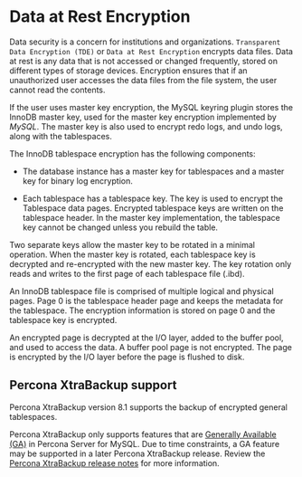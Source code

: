 # Data at Rest Encryption

Data security is a concern for institutions and organizations. `Transparent
Data Encryption (TDE)` or `Data at Rest Encryption` encrypts
data files. Data at rest is
any data that is not accessed or changed frequently, stored on different
types of storage devices. Encryption ensures that if an unauthorized user
accesses the data files from the file system, the user cannot read the contents.

If the user uses master key encryption, the MySQL keyring plugin stores the
InnoDB master key, used for the master key encryption implemented by *MySQL*.
The master key is also used to encrypt redo logs, and undo logs, along with the
tablespaces.

The InnoDB tablespace encryption has the following components:

* The database instance has a master key for tablespaces and a master key
for binary log encryption.

* Each tablespace has a tablespace key. The key is used to encrypt the
Tablespace data pages. Encrypted tablespace keys are written on
the tablespace header. In the master key implementation, the tablespace key
cannot be changed unless you rebuild the table.

Two separate keys allow the master key to be rotated in a minimal operation.
When the master key is rotated, each tablespace key is decrypted and
re-encrypted with the new master key. The key rotation only reads and writes to the first page of each tablespace file (.ibd).

An InnoDB tablespace file is comprised of multiple logical and physical pages.
Page 0 is the tablespace header page and keeps the metadata for the tablespace.
The encryption information is stored on page 0 and the tablespace key is
encrypted.

An encrypted page is decrypted at the I/O
layer, added to the buffer pool, and used to access the data. A buffer pool page is not encrypted. The page is encrypted by the I/O layer before the page is flushed to disk.

## Percona XtraBackup support

Percona XtraBackup version 8.1 supports the backup of encrypted general tablespaces. 

Percona XtraBackup only supports features that are [Generally Available (GA)](glossary.md#general-availability-ga) in Percona Server for MySQL. Due to time constraints, a GA feature may be supported in a later Percona XtraBackup release. Review the [Percona XtraBackup release notes](https://docs.percona.com/percona-xtrabackup/8.1/release-notes.html) for more information.
